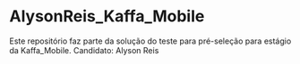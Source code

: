 # AlysonReis_Kaffa_Mobile
Este repositório faz parte da solução do teste para pré-seleção para estágio da Kaffa_Mobile. Candidato: Alyson Reis
